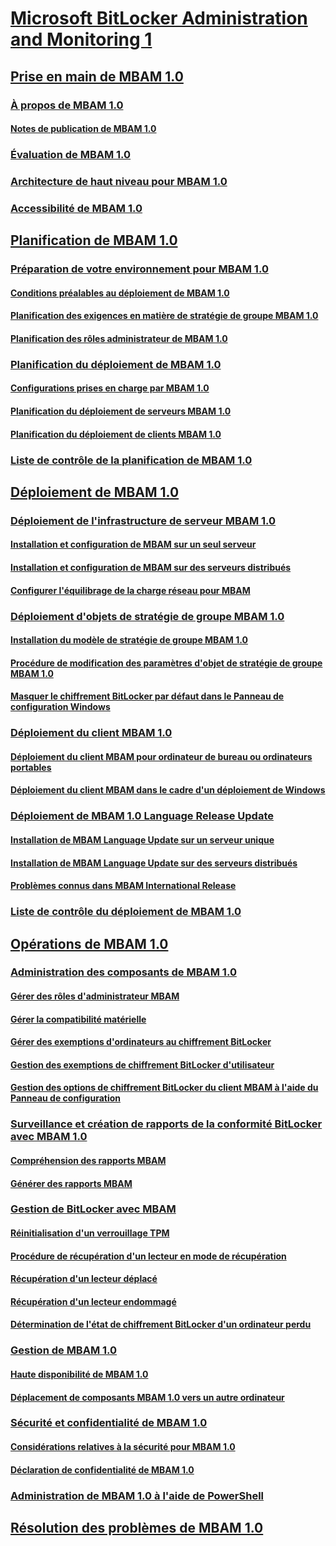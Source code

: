 # [Microsoft BitLocker Administration and Monitoring 1](index.md)
## [Prise en main de MBAM 1.0](getting-started-with-mbam-10.md)
### [À propos de MBAM 1.0](about-mbam-10.md)
#### [Notes de publication de MBAM 1.0](release-notes-for-mbam-10.md)
### [Évaluation de MBAM 1.0](evaluating-mbam-10.md)
### [Architecture de haut niveau pour MBAM 1.0](high-level-architecture-for-mbam-10.md)
### [Accessibilité de MBAM 1.0](accessibility-for-mbam-10.md)
## [Planification de MBAM 1.0](planning-for-mbam-10.md)
### [Préparation de votre environnement pour MBAM 1.0](preparing-your-environment-for-mbam-10.md)
#### [Conditions préalables au déploiement de MBAM 1.0](mbam-10-deployment-prerequisites.md)
#### [Planification des exigences en matière de stratégie de groupe MBAM 1.0](planning-for-mbam-10-group-policy-requirements.md)
#### [Planification des rôles administrateur de MBAM 1.0](planning-for-mbam-10-administrator-roles.md)
### [Planification du déploiement de MBAM 1.0](planning-to-deploy-mbam-10.md)
#### [Configurations prises en charge par MBAM 1.0](mbam-10-supported-configurations.md)
#### [Planification du déploiement de serveurs MBAM 1.0](planning-for-mbam-10-server-deployment.md)
#### [Planification du déploiement de clients MBAM 1.0](planning-for-mbam-10-client-deployment.md)
### [Liste de contrôle de la planification de MBAM 1.0](mbam-10-planning-checklist.md)
## [Déploiement de MBAM 1.0](deploying-mbam-10.md)
### [Déploiement de l'infrastructure de serveur MBAM 1.0](deploying-the-mbam-10-server-infrastructure.md)
#### [Installation et configuration de MBAM sur un seul serveur](how-to-install-and-configure-mbam-on-a-single-server-mbam-1.md)
#### [Installation et configuration de MBAM sur des serveurs distribués](how-to-install-and-configure-mbam-on-distributed-servers-mbam-1.md)
#### [Configurer l'équilibrage de la charge réseau pour MBAM](how-to-configure-network-load-balancing-for-mbam.md)
### [Déploiement d'objets de stratégie de groupe MBAM 1.0](deploying-mbam-10-group-policy-objects.md)
#### [Installation du modèle de stratégie de groupe MBAM 1.0](how-to-install-the-mbam-10-group-policy-template.md)
#### [Procédure de modification des paramètres d'objet de stratégie de groupe MBAM 1.0](how-to-edit-mbam-10-gpo-settings.md)
#### [Masquer le chiffrement BitLocker par défaut dans le Panneau de configuration Windows](how-to-hide-default-bitlocker-encryption-in-the-windows-control-panel.md)
### [Déploiement du client MBAM 1.0](deploying-the-mbam-10-client.md)
#### [Déploiement du client MBAM pour ordinateur de bureau ou ordinateurs portables](how-to-deploy-the-mbam-client-to-desktop-or-laptop-computers-mbam-1.md)
#### [Déploiement du client MBAM dans le cadre d'un déploiement de Windows](how-to-deploy-the-mbam-client-as-part-of-a-windows-deployment-mbam-1.md)
### [Déploiement de MBAM 1.0 Language Release Update](deploying-the-mbam-10-language-release-update.md)
#### [Installation de MBAM Language Update sur un serveur unique](how-to-install-the-mbam-language-update-on-a-single-server-mbam-1.md)
#### [Installation de MBAM Language Update sur des serveurs distribués](how-to-install-the-mbam-language-update-on-distributed-servers-mbam-1.md)
#### [Problèmes connus dans MBAM International Release](known-issues-in-the-mbam-international-release-mbam-1.md)
### [Liste de contrôle du déploiement de MBAM 1.0](mbam-10-deployment-checklist.md)
## [Opérations de MBAM 1.0](operations-for-mbam-10.md)
### [Administration des composants de MBAM 1.0](administering-mbam-10-features.md)
#### [Gérer des rôles d'administrateur MBAM](how-to-manage-mbam-administrator-roles-mbam-1.md)
#### [Gérer la compatibilité matérielle](how-to-manage-hardware-compatibility-mbam-1.md)
#### [Gérer des exemptions d'ordinateurs au chiffrement BitLocker](how-to-manage-computer-bitlocker-encryption-exemptions.md)
#### [Gestion des exemptions de chiffrement BitLocker d'utilisateur](how-to-manage-user-bitlocker-encryption-exemptions-mbam-1.md)
#### [Gestion des options de chiffrement BitLocker du client MBAM à l'aide du Panneau de configuration](how-to-manage-mbam-client-bitlocker-encryption-options-by-using-the-control-panel-mbam-1.md)
### [Surveillance et création de rapports de la conformité BitLocker avec MBAM 1.0](monitoring-and-reporting-bitlocker-compliance-with-mbam-10.md)
#### [Compréhension des rapports MBAM](understanding-mbam-reports-mbam-1.md)
#### [Générer des rapports MBAM](how-to-generate-mbam-reports-mbam-1.md)
### [Gestion de BitLocker avec MBAM](performing-bitlocker-management-with-mbam.md)
#### [Réinitialisation d'un verrouillage TPM](how-to-reset-a-tpm-lockout-mbam-1.md)
#### [Procédure de récupération d'un lecteur en mode de récupération](how-to-recover-a-drive-in-recovery-mode-mbam-1.md)
#### [Récupération d'un lecteur déplacé](how-to-recover-a-moved-drive-mbam-1.md)
#### [Récupération d'un lecteur endommagé](how-to-recover-a-corrupted-drive-mbam-1.md)
#### [Détermination de l'état de chiffrement BitLocker d'un ordinateur perdu](how-to-determine-the-bitlocker-encryption-state-of-a-lost-computers-mbam-1.md)
### [Gestion de MBAM 1.0](maintaining-mbam-10.md)
#### [Haute disponibilité de MBAM 1.0](high-availability-for-mbam-10.md)
#### [Déplacement de composants MBAM 1.0 vers un autre ordinateur](how-to-move-mbam-10-features-to-another-computer.md)
### [Sécurité et confidentialité de MBAM 1.0](security-and-privacy-for-mbam-10.md)
#### [Considérations relatives à la sécurité pour MBAM 1.0](security-considerations-for-mbam-10.md)
#### [Déclaration de confidentialité de MBAM 1.0](privacy-statement-for-mbam-10.md)
### [Administration de MBAM 1.0 à l'aide de PowerShell](administering-mbam-10-by-using-powershell.md)
## [Résolution des problèmes de MBAM 1.0](troubleshooting-mbam-10.md)


